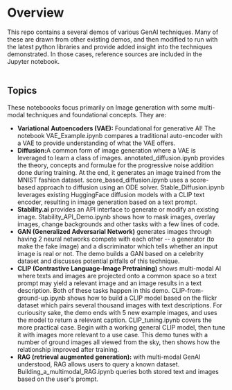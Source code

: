 <H1>Overview</H1>
This repo contains a several demos of various GenAI techniques. Many of these are drawn from other existing demos, and then modified to run with the latest python libraries and provide added insight into the techniques demonstrated. In those cases, reference sources are included in the Jupyter notebook.</br></br>
<H2>Topics</H2>
These noteboooks focus primarily on Image generation with some multi-modal techniques and foundational concepts. They are:
<ul><li>
    <b>Variational Autoencoders (VAE):</b> Foundational for generative AI! The notebook VAE_Example.ipynb compares a traditional auto-encoder with a VAE to provide understanding of what the VAE offers.
</li><li>
    <b>Diffusion:</b>A common form of image generation where a VAE is leveraged to learn a class of images.
    annotated_diffusion.ipynb provides the theory, concepts and formulae for the progressive noise addition done during training. At the end, it generates an image trained from the MNIST fashion dataset.
    score_based_diffusion.ipynb uses a score-based approach to diffusion using an ODE solver.
    Stable_Diffusion.ipynb leverages existing HuggingFace diffusion models with a CLIP text encoder, resulting in image generation based on a text prompt.
</li><li>
    <b>Stability.ai</b> provides an API interface to generate or modify an existing image. Stability_API_Demo.ipynb shows how to mask images, overlay images, change backgrounds and other tasks with a few lines of code.
</li><li><b>GAN (Generalized Adversarial Network)</b> generates images through having 2 neural networks compete with each other -- a generator (to make the fake image) and a discriminator which tells whether an input image is real or not. The demo builds a GAN based on a celebrity dataset and discusses potential pitfalls of this technique.
</li><li><b>CLIP (Contrastive Language-Image Pretraining)</b> shows multi-modal AI where texts and images are projected onto a common space so a text prompt may yield a relevant image and an image results in a text description. Both of these tasks happen in this demo.
    CLIP-from-ground-up.ipynb shows how to build a CLIP model based on the flickr dataset which pairs several thousand images with text descriptions. For curiousity sake, the demo ends with 5 new example images, and uses the model to return a relevant caption.
    CLIP_tuning.ipynb covers the more practical case. Begin with a working general CLIP model, then tune it with images more relevant to a use case. This demo tunes with a number of ground images all viewed from the sky, then shows how the relationship improved after training.
</li><li><b>RAG (retrieval augmented generation):</b> with multi-modal GenAI understood, RAG allows users to query a known dataset. Building_a_multimodal_RAG.ipynb queries both stored text and images based on the user's prompt.
</li>
</ul>